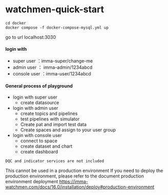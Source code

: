 # watchmen-quick-start

```shell
cd docker 
docker compose -f docker-compose-mysql.yml up
```

go to url localhost:3030

#### login with 
- super user ：imma-super/change-me
- admin user  ： imma-admin/1234abcd
- console user ：imma-user/1234abcd



#### General process of playground 
- login with super user
  - create datasource  
- login with admin user 
  - create topics and pipelines 
  - test pipelines with simulator 
  - Create pat and import test data
  - Create spaces and assign to your user group
- login with console user 
  - connect to space 
  - create dataset and chart 
  - create dashboard


```
DQC and indicator services are not included 
```

This cannot be used in a production environment
If you need to deploy the production environment, please refer to the document production environment deployment
https://imma-watchmen.com/docs/16.0/installation/deploy#production-environment



